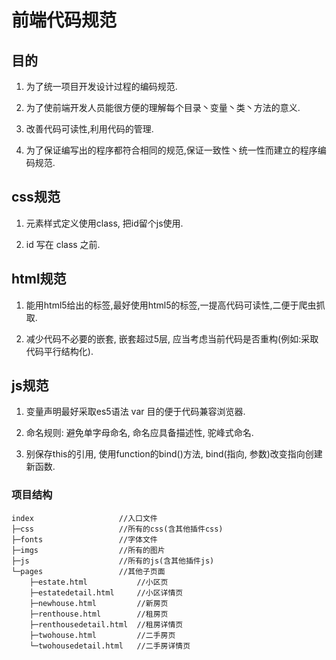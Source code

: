 # 前端代码规范

## 目的

1. 为了统一项目开发设计过程的编码规范.

2. 为了使前端开发人员能很方便的理解每个目录丶变量丶类丶方法的意义.

3. 改善代码可读性,利用代码的管理.

4. 为了保证编写出的程序都符合相同的规范,保证一致性丶统一性而建立的程序编码规范.

## css规范

1. 元素样式定义使用class, 把id留个js使用.

2. id 写在 class 之前.

## html规范

1. 能用html5给出的标签,最好使用html5的标签,一提高代码可读性,二便于爬虫抓取.

2. 减少代码不必要的嵌套, 嵌套超过5层, 应当考虑当前代码是否重构(例如:采取代码平行结构化).

## js规范

1. 变量声明最好采取es5语法 var 目的便于代码兼容浏览器.

2. 命名规则: 避免单字母命名, 命名应具备描述性, 驼峰式命名.

3. 别保存this的引用, 使用function的bind()方法,  bind(指向, 参数)改变指向创建新函数.

### 项目结构
```
index                   //入口文件
├─css                   //所有的css(含其他插件css)
├─fonts                 //字体文件
├─imgs                  //所有的图片
├─js                    //所有的js(含其他插件js)
└─pages                 //其他子页面
    ├─estate.html           //小区页
    ├─estatedetail.html     //小区详情页
    ├─newhouse.html         //新房页
    ├─renthouse.html        //租房页
    ├─renthousedetail.html  //租房详情页
    ├─twohouse.html         //二手房页
    └─twohousedetail.html   //二手房详情页
```